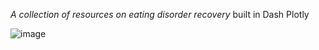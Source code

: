 
*A collection of resources on eating disorder recovery* built in Dash Plotly

![image](https://user-images.githubusercontent.com/76028917/232588439-1ba4d65f-27ad-449d-86d2-b7791be053dc.png)

